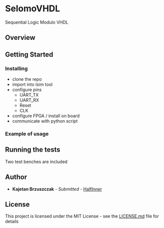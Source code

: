# SelomoVHDL
Sequential Logic Modulo VHDL

## Overview

## Getting Started

### Installing

  * clone the repo
  * import into Isim tool
  * configure pins 
    * UART_TX
    * UART_RX
    * Reset
    * CLK 
  * configure FPGA / install on board
  * communicate with python script
### Example of usage
## Running the tests

Two test benches are included

## Author

* **Kajetan Brzuszczak** - *Submitted* - [HalfInner](https://github.com/HalfInner/)

## License

This project is licensed under the MIT License - see the [LICENSE.md](LICENSE) file for details